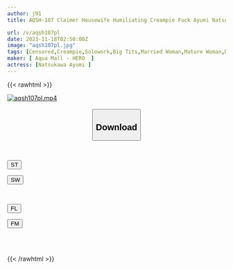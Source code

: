 ```yaml
---
author: j91
title: AQSH-107 Claimer Housewife Humiliating Creampie Fuck Ayumi Natsukawa

url: /v/aqsh107pl
date: 2023-11-18T02:50:00Z
image: "aqsh107pl.jpg"
tags: [Censored,Creampie,Solowork,Big Tits,Married Woman,Mature Woman,Drama	 ]
maker: [ Aqua Mall - HERO  ]
actress: [Natsukawa Ayumi ]
---
```



{{< rawhtml >}}

<div class="video" data-videoid="e4xMXYyAaaSYdDX">
    <a href="javascript:;">
        <img src="/v/aqsh107pl/aqsh107pl.jpg" width="WIDTH" height="HEIGHT" alt="aqsh107pl.mp4" loading="lazy">
    </a>
</div>

<script type="text/javascript" src="https://j91.asia/asset/on-demand-st.js"></script>

<br>
  <link rel="stylesheet" href="https://j91.asia/asset/bs5.css">
  
  <center>
  <button class="btn btn-primary" type="button" data-bs-toggle="collapse" data-bs-target=".multi-collapse" aria-expanded="false" aria-controls="multiCollapseExample1 multiCollapseExample2"><h2>Download</h2></button></center>
</p>
<div class="row">
  <div class="col">
    <div class="collapse multi-collapse" id="multiCollapseExample1">
      <div class="card card-body">
	      	      <br>
<div class="buttons">  
<p><a href="https://streamtape.to/v/e4xMXYyAaaSYdDX" target="_blank"><button class="btn-hover color-3"><i class="fa fa-download"></i> ST</button></a></p>
<p><a href="https://sfastwish.com/ckgje2k7iq7q" target="_blank"><button class="btn-hover color-2"><i class="fa fa-download"></i> SW</button></a></p></div>
    </div>
  </div>
</div>
  <div class="col">
    <div class="collapse multi-collapse" id="multiCollapseExample2">
      <div class="card card-body">
	      <br>
<div class="buttons">
<p><a href="javascript:;" target="_blank"><button class="btn-hover color-9"><i class="fa fa-download"></i> FL</button></a></p>
<p><a href="javascript:;" target="_blank"><button class="btn-hover color-8"><i class="fa fa-download"></i> FM</button></a></p></div>
<br><br>
      </div>
    </div>
  </div>
</div>

{{< /rawhtml >}}
